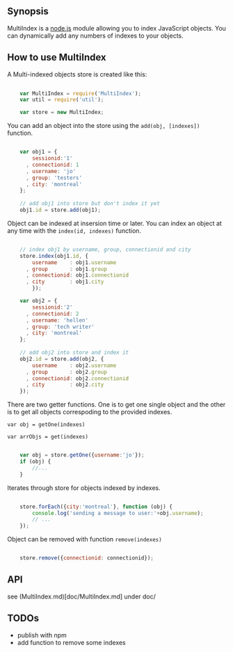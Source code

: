 ## Synopsis ##

MultiIndex is a [node.js](http://nodejs.org/) module allowing you to index JavaScript objects. 
You can dynamically add any numbers of indexes to your objects. 

## How to use MultiIndex ##

A Multi-indexed objects store is created like this:

``` JavaScript
    
    var MultiIndex = require('MultiIndex');
    var util = require('util');

    var store = new MultiIndex;
```

You can add an object into the store using the `add(obj, [indexes])` function.

``` JavaScript

    var obj1 = {
        sessionid:'1'
      , connectionid: 1
      , username: 'jo'
      , group: 'testers'
      , city: 'montreal'
    };
    
    // add obj1 into store but don't index it yet
    obj1.id = store.add(obj1);
```

Object can be indexed at insersion time or later. 
You can index an object at any time with the `index(id, indexes)` function.

``` JavaScript

    // index obj1 by username, group, connectionid and city
    store.index(obj1.id, {
        username    : obj1.username
      , group       : obj1.group
      , connectionid: obj1.connectionid
      , city        : obj1.city
        });

    var obj2 = {
        sessionid:'2'
      , connectionid: 2
      , username: 'hellen'
      , group: 'tech writer'
      , city: 'montreal'
    };
    
    // add obj2 into store and index it
    obj2.id = store.add(obj2, {
        username    : obj2.username
      , group       : obj2.group
      , connectionid: obj2.connectionid
      , city        : obj2.city
    });
```

There are two getter functions. One is to get one single object and the other is to 
get all objects correspoding to the provided indexes.

    var obj = getOne(indexes)

    var arrObjs = get(indexes)

``` JavaScript

    var obj = store.getOne({username:'jo'});
    if (obj) {
        //...
    }

```

Iterates through store for objects indexed by indexes.

``` JavaScript

    store.forEach({city:'montreal'}, function (obj) {
        console.log('sending a message to user:'+obj.username);
        // ...
    });

```

Object can be removed with function `remove(indexes)`

``` JavaScript

    store.remove({connectionid: connectionid});

```

## API ##

see (MultiIndex.md)[doc/MultiIndex.md] under doc/

## TODOs ##

- publish with npm
- add function to remove some indexes

